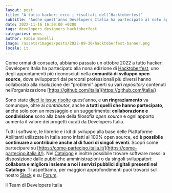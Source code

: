 ```yaml
---
layout: post
title: "A tutto hacker: ecco i risultati dell’Hacktoberfest"
subtitle: "Anche quest’anno Developers Italia ha partecipato al noto appuntamento internazionale"
date: 2022-11-16 16:30:00 +0200
tags: developers designers hacktoberfest
categories: news
author: Fabio Bonelli
image: /assets/images/posts/2022-09-30/hacktoberfest-banner.png
locale: it
---
```

Come ormai di consueto, abbiamo passato un ottobre 2022 a tutto hacker: Developers Italia ha partecipato alla nona edizione di [Hacktoberfest](https://hacktoberfest.digitalocean.com/), uno degli appuntamenti più riconosciuti nella **comunità di sviluppo open source**, dove sviluppatori dai percorsi professionali più diversi hanno collaborato alla risoluzione dei “problemi” aperti su vari *repository* contenuti nell’organizzazione [https://github.com/italia](https://github.com/italia/)

Sono state [dieci le issue risolte](https://github.com/search?q=label%3Ahacktoberfest+org%3Aitalia+updated%3A%3E2022-08-01+state%3Aclosed&type=Issues&ref=advsearch&l=&l=) quest'anno, e **un ringraziamento** va comunque, oltre ai *contributor*, anche **a tutti quelli che hanno partecipato**, anche solo con un messaggio o un suggerimento: **collaborazione e condivisione** sono alla base della filosofia *open source* e ogni apporto aumenta il valore dei progetti curati da Developers Italia.

Tutti i software, le librerie e i kit di sviluppo alla base delle Piattaforme Abilitanti utilizzate in Italia sono infatti al 100% open source, ed **è possibile continuare a contribuire anche al di fuori di singoli eventi**. Scopri come partecipare su [https://come-partecipo.italia.it/](https://come-partecipo.italia.it/). Nel [Catalogo](https://developers.italia.it/it/search) è inoltre possibile trovare software messi a disposizione dalle pubbliche amministrazioni o da singoli sviluppatori: **collabora e migliora insieme a noi i servizi pubblici digitali presenti nel Catalogo**. Ti aspettiamo, per maggiori approfondimenti puoi trovarci sul nostro [Slack](https://slack.developers.italia.it/) e su [Forum](https://forum.italia.it/).

Il Team di Developers Italia
